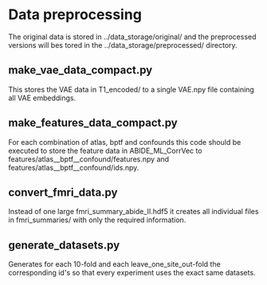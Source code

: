 # Data preprocessing
The original data is stored in ../data_storage/original/ and the preprocessed versions will bes tored in the ../data_storage/preprocessed/ directory.

## make_vae_data_compact.py
This stores the VAE data in T1_encoded/ to a single VAE.npy file containing all VAE embeddings.

## make_features_data_compact.py
For each combination of atlas, bptf and confounds this code should be executed to store the feature data in ABIDE_ML_CorrVec to features/atlas__bptf__confound/features.npy and features/atlas__bptf__confound/ids.npy.

## convert_fmri_data.py
Instead of one large fmri_summary_abide_II.hdf5 it creates all individual files in fmri_summaries/ with only the required information.

## generate_datasets.py
Generates for each 10-fold and each leave_one_site_out-fold the corresponding id's so that every experiment uses the exact same datasets.